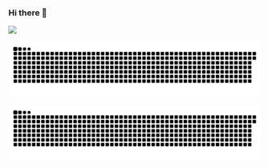 ### Hi there 👋
![]([https://raw.githubusercontent.com/Keichan15/Keichan15/output/github-contribution-grid-snake.svg](https://github.com/uasuas/uasuas/blob/main/github-user-contribution.dark.svg))

![snake](https://github.com/uasuas/uasuas/blob/main/github-user-contribution.svg)

![snake](https://github.com/uasuas/uasuas/blob/main/github-user-contribution.dark.svg)
<!--
**uasuas/uasuas** is a ✨ _special_ ✨ repository because its `README.md` (this file) appears on your GitHub profile.

Here are some ideas to get you started:

- 🔭 I’m currently working on ...
- 🌱 I’m currently learning ...
- 👯 I’m looking to collaborate on ...
- 🤔 I’m looking for help with ...
- 💬 Ask me about ...
- 📫 How to reach me: ...
- 😄 Pronouns: ...
- ⚡ Fun fact: ...
-->
